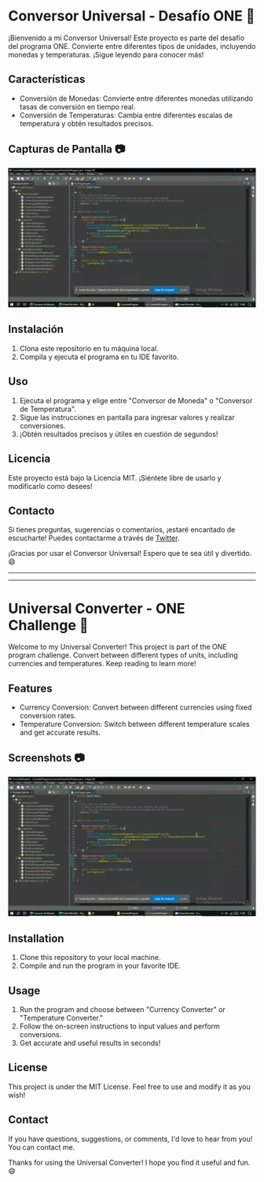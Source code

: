 # Conversor Universal - Desafío ONE 🚀

¡Bienvenido a mi Conversor Universal! Este proyecto es parte del desafío del programa ONE. Convierte entre diferentes tipos de unidades, incluyendo monedas y temperaturas. ¡Sigue leyendo para conocer más!

## Características

- Conversión de Monedas: Convierte entre diferentes monedas utilizando tasas de conversión en tiempo real.
- Conversión de Temperaturas: Cambia entre diferentes escalas de temperatura y obtén resultados precisos.

## Capturas de Pantalla 📷

![Mira este gif](https://github.com/DarkNaegleria/ConverterChallenge/blob/main/ConverterProgram/Gif/converterchallenger.gif)

## Instalación

1. Clona este repositorio en tu máquina local.
2. Compila y ejecuta el programa en tu IDE favorito.

## Uso

1. Ejecuta el programa y elige entre "Conversor de Moneda" o "Conversor de Temperatura".
2. Sigue las instrucciones en pantalla para ingresar valores y realizar conversiones.
3. ¡Obtén resultados precisos y útiles en cuestión de segundos!

## Licencia

Este proyecto está bajo la Licencia MIT. ¡Siéntete libre de usarlo y modificarlo como desees!

## Contacto

Si tienes preguntas, sugerencias o comentarios, ¡estaré encantado de escucharte! Puedes contactarme a través de [Twitter](https://twitter.com/Fevil1401).

¡Gracias por usar el Conversor Universal! Espero que te sea útil y divertido. 😄

--------------------------------------------------------------------------------------------------------------------------------------
--------------------------------------------------------------------------------------------------------------------------------------

# Universal Converter - ONE Challenge 🚀

Welcome to my Universal Converter! This project is part of the ONE program challenge. Convert between different types of units, including currencies and temperatures. Keep reading to learn more!

## Features

- Currency Conversion: Convert between different currencies using fixed conversion rates.
- Temperature Conversion: Switch between different temperature scales and get accurate results.

## Screenshots 📷

![Look at this gif](https://github.com/DarkNaegleria/ConverterChallenge/blob/main/ConverterProgram/Gif/converterchallenger.gif)

## Installation

1. Clone this repository to your local machine.
2. Compile and run the program in your favorite IDE.

## Usage

1. Run the program and choose between "Currency Converter" or "Temperature Converter."
2. Follow the on-screen instructions to input values and perform conversions.
3. Get accurate and useful results in seconds!

## License

This project is under the MIT License. Feel free to use and modify it as you wish!

## Contact

If you have questions, suggestions, or comments, I'd love to hear from you! You can contact me.

Thanks for using the Universal Converter! I hope you find it useful and fun. 😄
